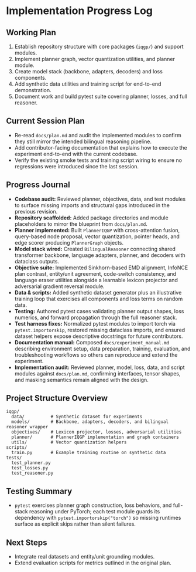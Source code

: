 # Implementation Progress Log

## Working Plan
1. Establish repository structure with core packages (`iqgp/`) and support modules.
2. Implement planner graph, vector quantization utilities, and planner module.
3. Create model stack (backbone, adapters, decoders) and loss components.
4. Add synthetic data utilities and training script for end-to-end demonstration.
5. Document work and build pytest suite covering planner, losses, and full reasoner.

## Current Session Plan
- Re-read `docs/plan.md` and audit the implemented modules to confirm they still mirror the intended bilingual reasoning pipeline.
- Add contributor-facing documentation that explains how to execute the experiment end-to-end with the current codebase.
- Verify the existing smoke tests and training script wiring to ensure no regressions were introduced since the last session.

## Progress Journal
- **Codebase audit:** Reviewed planner, objectives, data, and test modules to surface missing imports and structural gaps introduced in the previous revision.
- **Repository scaffolded:** Added package directories and module placeholders to mirror the blueprint from `docs/plan.md`.
- **Planner implemented:** Built `PlannerIQGP` with cross-attention fusion, query-based node proposal, vector quantization, pointer heads, and edge scorer producing `PlannerGraph` objects.
- **Model stack wired:** Created `BilingualReasoner` connecting shared transformer backbone, language adapters, planner, and decoders with dataclass outputs.
- **Objective suite:** Implemented Sinkhorn-based EMD alignment, InfoNCE plan contrast, entity/unit agreement, code-switch consistency, and language eraser utilities alongside a learnable lexicon projector and adversarial gradient reversal module.
- **Data & scripts:** Added synthetic dataset generator plus an illustrative training loop that exercises all components and loss terms on random data.
- **Testing:** Authored pytest cases validating planner output shapes, loss numerics, and forward propagation through the full reasoner stack.
- **Test harness fixes:** Normalized pytest modules to import torch via `pytest.importorskip`, restored missing dataclass imports, and ensured dataset helpers expose descriptive docstrings for future contributors.
- **Documentation manual:** Composed `docs/experiment_manual.md` describing environment setup, data preparation, training, evaluation, and troubleshooting workflows so others can reproduce and extend the experiment.
- **Implementation audit:** Reviewed planner, model, loss, data, and script modules against `docs/plan.md`, confirming interfaces, tensor shapes, and masking semantics remain aligned with the design.

## Project Structure Overview
```
iqgp/
  data/          # Synthetic dataset for experiments
  models/        # Backbone, adapters, decoders, and bilingual reasoner wrapper
  objectives/    # Lexicon projector, losses, adversarial utilities
  planner/       # PlannerIQGP implementation and graph containers
  utils/         # Vector quantization helpers
scripts/
  train.py       # Example training routine on synthetic data
tests/
  test_planner.py
  test_losses.py
  test_reasoner.py
```

## Testing Summary
- `pytest` exercises planner graph construction, loss behaviors, and full-stack reasoning under PyTorch; each test module
  guards its dependency with `pytest.importorskip("torch")` so missing runtimes surface as explicit skips rather than
  silent failures.

## Next Steps
- Integrate real datasets and entity/unit grounding modules.
- Extend evaluation scripts for metrics outlined in the original plan.
